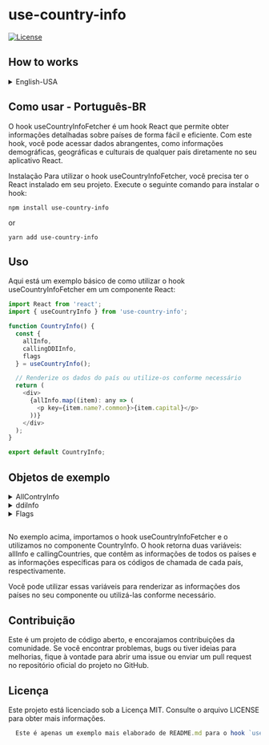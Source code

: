 # use-country-info

[![License](https://img.shields.io/badge/license-MIT-blue.svg)](https://opensource.org/licenses/MIT)

## How to works

<details>
<br/>
<summary> English-USA </summary>
<br/>

The `useCountryInfo` hook is a React hook that allows you to easily and efficiently fetch detailed information about countries. With this hook, you can access comprehensive data such as demographic, geographic, and cultural information about any country directly in your React application.

## Installation

To use the `useCountryInfo` hook, you need to have React installed in your project. Run the following command to install the hook:

```shell
npm install use-country-info
```

or

```shell
yarn add use-country-info
```

## Usage
Here's a basic example of how to use the useCountryInfo hook in a React component:

```js
import React from 'react';
import { useCountryInfo } from 'use-country-info';

function CountryInfo() {
  const {
    allInfo,
    callingDDIInfo,
    flags
  } = useCountryInfo();

  // Render the country data or use it as needed
  return (
    <div>
      {allInfo.map((item): any => (
        <p key={item.name?.common}>{item.capital}</p>
      ))}
    </div>
  );
}

export default CountryInfo;
```

## Objects example

<details>
<br/>
<summary> AllContryInfo </summary>
<br/>

```js
{
    "name": {
      "common": "Jordan",
      "official": "Hashemite Kingdom of Jordan",
      "nativeName": {
        "ara": {
          "official": "المملكة الأردنية الهاشمية",
          "common": "الأردن"
        }
      }
    },
    "tld": [
      ".jo",
      "الاردن."
    ],
    "cca2": "JO",
    "ccn3": "400",
    "cca3": "JOR",
    "cioc": "JOR",
    "independent": true,
    "status": "officially-assigned",
    "unMember": true,
    "currencies": {
      "JOD": {
        "name": "Jordanian dinar",
        "symbol": "د.ا"
      }
    },
    "countryCallingCode": {
      "root": "+9",
      "suffixes": [
        "62"
      ]
    },
    "capital": [
      "Amman"
    ],
    "altSpellings": [
      "JO",
      "Hashemite Kingdom of Jordan",
      "al-Mamlakah al-Urdunīyah al-Hāshimīyah"
    ],
    "region": "Asia",
    "subregion": "Western Asia",
    "languages": {
      "ara": "Arabic"
    },
    "latlng": [
      31,
      36
    ],
    "landlocked": false,
    "borders": [
      "IRQ",
      "ISR",
      "PSE",
      "SAU",
      "SYR"
    ],
    "area": 89342,
    "demonyms": {
      "eng": {
        "f": "Jordanian",
        "m": "Jordanian"
      },
      "fra": {
        "f": "Jordanienne",
        "m": "Jordanien"
      }
    },
    "flag": "🇯🇴",
    "maps": {
      "googleMaps": "https://goo.gl/maps/ko1dzSDKg8Gsi9A98",
      "openStreetMaps": "https://www.openstreetmap.org/relation/184818"
    },
    "population": 10203140,
    "gini": {
      "2010": 33.7
    },
    "fifa": "JOR",
    "car": {
      "signs": [
        "HKJ"
      ],
      "side": "right"
    },
    "timezones": [
      "UTC+03:00"
    ],
    "continents": [
      "Asia"
    ],
    "flags": {
      "png": "https://flagcdn.com/w320/jo.png",
      "svg": "https://flagcdn.com/jo.svg",
      "alt": "The flag of Jordan is composed of three equal horizontal bands of black, white and green, with a red isosceles triangle superimposed on the hoist side of the field. This triangle has its base on the hoist end, spans about half the width of the field and bears a small seven-pointed white star at its center."
    },
    "coatOfArms": {
      "png": "https://mainfacts.com/media/images/coats_of_arms/jo.png",
      "svg": "https://mainfacts.com/media/images/coats_of_arms/jo.svg"
    },
    "startOfWeek": "sunday",
    "capitalInfo": {
      "latlng": [
        31.95,
        35.93
      ]
    },
    "postalCode": {
      "format": "#####",
      "regex": "^(\\d{5})$"
    }
  },
```
</details>

<details>
<br/>
<summary> ddiInfo </summary>
<br/>

```js
  {
    "countryCallingCode": {
      "root": "+9",
      "suffixes": [
        "62"
      ]
    },
    "flag": "🇲🇵",
    "flags": {
      "png": "https://flagcdn.com/w320/jo.png",
      "svg": "https://flagcdn.com/jo.svg",
      "alt": "The flag of Jordan is composed of three equal horizontal bands of black, white and green, with a red isosceles triangle superimposed on the hoist side of the field. This triangle has its base on the hoist end, spans about half the width of the field and bears a small seven-pointed white star at its center."
    },
  }
```
</details>


<details>
<br/>
<summary> Flags </summary>
<br/>

```js
  {
    "flag": "🇲🇵",
    "flags": {
      "png": "https://flagcdn.com/w320/jo.png",
      "svg": "https://flagcdn.com/jo.svg",
      "alt": "The flag of Jordan is composed of three equal horizontal bands of black, white and green, with a red isosceles triangle superimposed on the hoist side of the field. This triangle has its base on the hoist end, spans about half the width of the field and bears a small seven-pointed white star at its center."
    },
  }
```
</details>

##

In the above example, we import the useCountryInfoFetcher hook and use it in the CountryInfo component. The hook returns two variables: allInfo and callingCountries, which contain the information for all countries and the specific information for the calling codes of each country, respectively.

You can use these variables to render the country information in your component or use it as needed.

## Contribution
This is an open-source project, and we welcome contributions from the community. If you encounter issues, bugs, or have ideas for improvements, feel free to open an issue or submit a pull request in the official repository on GitHub.

## License
This project is licensed under the MIT License. See the LICENSE file for more information.

</br>
</br>

</details>

## Como usar - Português-BR
O hook useCountryInfoFetcher é um hook React que permite obter informações detalhadas sobre países de forma fácil e eficiente. Com este hook, você pode acessar dados abrangentes, como informações demográficas, geográficas e culturais de qualquer país diretamente no seu aplicativo React.

Instalação
Para utilizar o hook useCountryInfoFetcher, você precisa ter o React instalado em seu projeto. Execute o seguinte comando para instalar o hook:

```shell
npm install use-country-info
```

or

```shell
yarn add use-country-info
```

## Uso
Aqui está um exemplo básico de como utilizar o hook useCountryInfoFetcher em um componente React:

```js
import React from 'react';
import { useCountryInfo } from 'use-country-info';

function CountryInfo() {
  const {
    allInfo,
    callingDDIInfo,
    flags
  } = useCountryInfo();

  // Renderize os dados do país ou utilize-os conforme necessário
  return (
    <div>
      {allInfo.map((item): any => (
        <p key={item.name?.common}>{item.capital}</p>
      ))}
    </div>
  );
}

export default CountryInfo;
```

## Objetos de exemplo

<details>
<br/>
<summary> AllContryInfo </summary>
<br/>

```js
{
    "name": {
      "common": "Jordan",
      "official": "Hashemite Kingdom of Jordan",
      "nativeName": {
        "ara": {
          "official": "المملكة الأردنية الهاشمية",
          "common": "الأردن"
        }
      }
    },
    "tld": [
      ".jo",
      "الاردن."
    ],
    "cca2": "JO",
    "ccn3": "400",
    "cca3": "JOR",
    "cioc": "JOR",
    "independent": true,
    "status": "officially-assigned",
    "unMember": true,
    "currencies": {
      "JOD": {
        "name": "Jordanian dinar",
        "symbol": "د.ا"
      }
    },
    "countryCallingCode": {
      "root": "+9",
      "suffixes": [
        "62"
      ]
    },
    "capital": [
      "Amman"
    ],
    "altSpellings": [
      "JO",
      "Hashemite Kingdom of Jordan",
      "al-Mamlakah al-Urdunīyah al-Hāshimīyah"
    ],
    "region": "Asia",
    "subregion": "Western Asia",
    "languages": {
      "ara": "Arabic"
    },
    "latlng": [
      31,
      36
    ],
    "landlocked": false,
    "borders": [
      "IRQ",
      "ISR",
      "PSE",
      "SAU",
      "SYR"
    ],
    "area": 89342,
    "demonyms": {
      "eng": {
        "f": "Jordanian",
        "m": "Jordanian"
      },
      "fra": {
        "f": "Jordanienne",
        "m": "Jordanien"
      }
    },
    "flag": "🇯🇴",
    "maps": {
      "googleMaps": "https://goo.gl/maps/ko1dzSDKg8Gsi9A98",
      "openStreetMaps": "https://www.openstreetmap.org/relation/184818"
    },
    "population": 10203140,
    "gini": {
      "2010": 33.7
    },
    "fifa": "JOR",
    "car": {
      "signs": [
        "HKJ"
      ],
      "side": "right"
    },
    "timezones": [
      "UTC+03:00"
    ],
    "continents": [
      "Asia"
    ],
    "flags": {
      "png": "https://flagcdn.com/w320/jo.png",
      "svg": "https://flagcdn.com/jo.svg",
      "alt": "The flag of Jordan is composed of three equal horizontal bands of black, white and green, with a red isosceles triangle superimposed on the hoist side of the field. This triangle has its base on the hoist end, spans about half the width of the field and bears a small seven-pointed white star at its center."
    },
    "coatOfArms": {
      "png": "https://mainfacts.com/media/images/coats_of_arms/jo.png",
      "svg": "https://mainfacts.com/media/images/coats_of_arms/jo.svg"
    },
    "startOfWeek": "sunday",
    "capitalInfo": {
      "latlng": [
        31.95,
        35.93
      ]
    },
    "postalCode": {
      "format": "#####",
      "regex": "^(\\d{5})$"
    }
  },
```
</details>

<details>
<br/>
<summary> ddiInfo </summary>
<br/>

```js
  {
    "countryCallingCode": {
      "root": "+9",
      "suffixes": [
        "62"
      ]
    },
    "flag": "🇲🇵",
    "flags": {
      "png": "https://flagcdn.com/w320/jo.png",
      "svg": "https://flagcdn.com/jo.svg",
      "alt": "The flag of Jordan is composed of three equal horizontal bands of black, white and green, with a red isosceles triangle superimposed on the hoist side of the field. This triangle has its base on the hoist end, spans about half the width of the field and bears a small seven-pointed white star at its center."
    },
  }
```
</details>


<details>
<br/>
<summary> Flags </summary>
<br/>

```js
  {
    "flag": "🇲🇵",
    "flags": {
      "png": "https://flagcdn.com/w320/jo.png",
      "svg": "https://flagcdn.com/jo.svg",
      "alt": "The flag of Jordan is composed of three equal horizontal bands of black, white and green, with a red isosceles triangle superimposed on the hoist side of the field. This triangle has its base on the hoist end, spans about half the width of the field and bears a small seven-pointed white star at its center."
    },
  }
```
</details>

##


No exemplo acima, importamos o hook useCountryInfoFetcher e o utilizamos no componente CountryInfo. O hook retorna duas variáveis: allInfo e callingCountries, que contêm as informações de todos os países e as informações específicas para os códigos de chamada de cada país, respectivamente.

Você pode utilizar essas variáveis para renderizar as informações dos países no seu componente ou utilizá-las conforme necessário.

## Contribuição
Este é um projeto de código aberto, e encorajamos contribuições da comunidade. Se você encontrar problemas, bugs ou tiver ideias para melhorias, fique à vontade para abrir uma issue ou enviar um pull request no repositório oficial do projeto no GitHub.

## Licença
Este projeto está licenciado sob a Licença MIT. Consulte o arquivo LICENSE para obter mais informações.

```js
  Este é apenas um exemplo mais elaborado de README.md para o hook `useCountryInfo`. Certifique-se de personalizar e atualizar o conteúdo do arquivo conforme necessário, adicionando seções adicionais relevantes, como exemplos de uso mais avançados, configuração e requisitos de ambiente.
```

